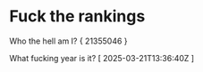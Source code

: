 # Fuck the rankings

Who the hell am I?
{ 21355046 }

What fucking year is it?
[ 2025-03-21T13:36:40Z ]

